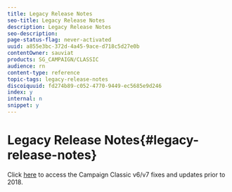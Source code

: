 ```yaml
---
title: Legacy Release Notes
seo-title: Legacy Release Notes
description: Legacy Release Notes
seo-description: 
page-status-flag: never-activated
uuid: a855e3bc-372d-4a45-9ace-d718c5d27e0b
contentOwner: sauviat
products: SG_CAMPAIGN/CLASSIC
audience: rn
content-type: reference
topic-tags: legacy-release-notes
discoiquuid: fd274b89-c052-4770-9449-ec5685e9d246
index: y
internal: n
snippet: y
---
```


# Legacy Release Notes{#legacy-release-notes}

Click [here](https://docs.campaign.adobe.com/doc/AC/en/RN_legacy.html) to access the Campaign Classic v6/v7 fixes and updates prior to 2018. 
